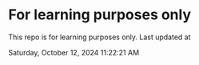 # For learning purposes only
This repo is for learning purposes only.
Last updated at

Saturday, October 12, 2024 11:22:21 AM

